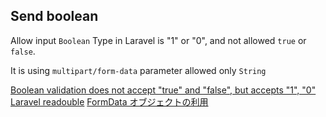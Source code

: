 ## Send boolean

Allow input `Boolean` Type in Laravel is "1" or "0", and not allowed `true` or `false`.

It is using `multipart/form-data` parameter allowed only `String`

[Boolean validation does not accept "true" and "false", but accepts "1", "0"](https://github.com/laravel/ideas/issues/514)
[Laravel readouble](https://readouble.com/laravel/5.5/ja/validation.html)
[FormData オブジェクトの利用](https://developer.mozilla.org/ja/docs/Web/Guide/Using_FormData_Objects)
